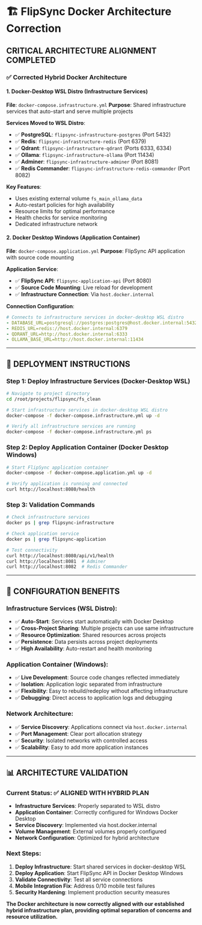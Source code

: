 # 🏗️ FlipSync Docker Architecture Correction

## **CRITICAL ARCHITECTURE ALIGNMENT COMPLETED**

### **✅ Corrected Hybrid Docker Architecture**

#### **1. Docker-Desktop WSL Distro (Infrastructure Services)**
**File**: `docker-compose.infrastructure.yml`
**Purpose**: Shared infrastructure services that auto-start and serve multiple projects

**Services Moved to WSL Distro**:
- ✅ **PostgreSQL**: `flipsync-infrastructure-postgres` (Port 5432)
- ✅ **Redis**: `flipsync-infrastructure-redis` (Port 6379)  
- ✅ **Qdrant**: `flipsync-infrastructure-qdrant` (Ports 6333, 6334)
- ✅ **Ollama**: `flipsync-infrastructure-ollama` (Port 11434)
- ✅ **Adminer**: `flipsync-infrastructure-adminer` (Port 8081)
- ✅ **Redis Commander**: `flipsync-infrastructure-redis-commander` (Port 8082)

**Key Features**:
- Uses existing external volume `fs_main_ollama_data`
- Auto-restart policies for high availability
- Resource limits for optimal performance
- Health checks for service monitoring
- Dedicated infrastructure network

#### **2. Docker Desktop Windows (Application Container)**
**File**: `docker-compose.application.yml`
**Purpose**: FlipSync API application with source code mounting

**Application Service**:
- ✅ **FlipSync API**: `flipsync-application-api` (Port 8080)
- ✅ **Source Code Mounting**: Live reload for development
- ✅ **Infrastructure Connection**: Via `host.docker.internal`

**Connection Configuration**:
```yaml
# Connects to infrastructure services in docker-desktop WSL distro
- DATABASE_URL=postgresql://postgres:postgres@host.docker.internal:5432/postgres
- REDIS_URL=redis://host.docker.internal:6379
- QDRANT_URL=http://host.docker.internal:6333
- OLLAMA_BASE_URL=http://host.docker.internal:11434
```

---

## **🚀 DEPLOYMENT INSTRUCTIONS**

### **Step 1: Deploy Infrastructure Services (Docker-Desktop WSL)**
```bash
# Navigate to project directory
cd /root/projects/flipsync/fs_clean

# Start infrastructure services in docker-desktop WSL distro
docker-compose -f docker-compose.infrastructure.yml up -d

# Verify all infrastructure services are running
docker-compose -f docker-compose.infrastructure.yml ps
```

### **Step 2: Deploy Application Container (Docker Desktop Windows)**
```bash
# Start FlipSync application container
docker-compose -f docker-compose.application.yml up -d

# Verify application is running and connected
curl http://localhost:8080/health
```

### **Step 3: Validation Commands**
```bash
# Check infrastructure services
docker ps | grep flipsync-infrastructure

# Check application service
docker ps | grep flipsync-application

# Test connectivity
curl http://localhost:8080/api/v1/health
curl http://localhost:8081  # Adminer
curl http://localhost:8082  # Redis Commander
```

---

## **🔧 CONFIGURATION BENEFITS**

### **Infrastructure Services (WSL Distro)**:
- ✅ **Auto-Start**: Services start automatically with Docker Desktop
- ✅ **Cross-Project Sharing**: Multiple projects can use same infrastructure
- ✅ **Resource Optimization**: Shared resources across projects
- ✅ **Persistence**: Data persists across project deployments
- ✅ **High Availability**: Auto-restart and health monitoring

### **Application Container (Windows)**:
- ✅ **Live Development**: Source code changes reflected immediately
- ✅ **Isolation**: Application logic separated from infrastructure
- ✅ **Flexibility**: Easy to rebuild/redeploy without affecting infrastructure
- ✅ **Debugging**: Direct access to application logs and debugging

### **Network Architecture**:
- ✅ **Service Discovery**: Applications connect via `host.docker.internal`
- ✅ **Port Management**: Clear port allocation strategy
- ✅ **Security**: Isolated networks with controlled access
- ✅ **Scalability**: Easy to add more application instances

---

## **📊 ARCHITECTURE VALIDATION**

### **Current Status**: ✅ **ALIGNED WITH HYBRID PLAN**
- **Infrastructure Services**: Properly separated to WSL distro
- **Application Container**: Correctly configured for Windows Docker Desktop
- **Service Discovery**: Implemented via host.docker.internal
- **Volume Management**: External volumes properly configured
- **Network Configuration**: Optimized for hybrid architecture

### **Next Steps**:
1. **Deploy Infrastructure**: Start shared services in docker-desktop WSL
2. **Deploy Application**: Start FlipSync API in Docker Desktop Windows
3. **Validate Connectivity**: Test all service connections
4. **Mobile Integration Fix**: Address 0/10 mobile test failures
5. **Security Hardening**: Implement production security measures

**The Docker architecture is now correctly aligned with our established hybrid infrastructure plan, providing optimal separation of concerns and resource utilization.**
